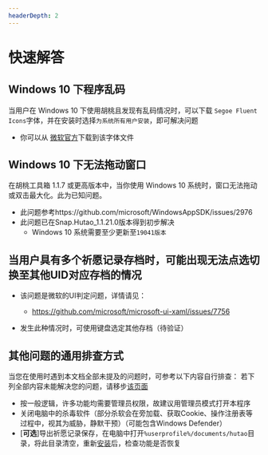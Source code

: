 ```yaml
---
headerDepth: 2
---
```


# 快速解答

## Windows 10 下程序乱码
当用户在 Windows 10 下使用胡桃且发现有乱码情况时，可以下载 `Segoe Fluent Icons`字体，并在安装时选择`为系统所有用户安装`，即可解决问题
- 你可以从 [微软官方](https://aka.ms/SegoeFluentIcons)下载到该字体文件

## Windows 10 下无法拖动窗口
在胡桃工具箱 1.1.7 或更高版本中，当你使用 Windows 10 系统时，窗口无法拖动或双击最大化。此为已知问题。
- 此问题参考https://github.com/microsoft/WindowsAppSDK/issues/2976
- 此问题已在Snap.Hutao_1.1.21.0版本得到初步解决
  - Windows 10 系统需要至少更新至`19041版本`

## 当用户具有多个祈愿记录存档时，可能出现无法点选切换至其他UID对应存档的情况

- 该问题是微软的UI判定问题，详情请见：
  - https://github.com/microsoft/microsoft-ui-xaml/issues/7756

- 发生此种情况时，可使用键盘选定其他存档（待验证）

## 其他问题的通用排查方式
当您在使用时遇到本文档全部未提及的问题时，可参考以下内容自行排查：
若下列全部内容未能解决您的问题，请移步[该页面](https://hut.ao/statements/bug-report.html)

- 按一般逻辑，许多功能均需要管理员权限，故建议用管理员模式打开本程序
- 关闭电脑中的杀毒软件（部分杀软会在旁加载、获取Cookie、操作注册表等过程中，视其为威胁，静默干预）（可能包含Windows Defender）
- [**可选**]导出祈愿记录保存，在电脑中打开`%userprofile%/documents/hutao`目录，将此目录清空，重新[安装](https://hut.ao/quick-start.html#%E4%B8%8B%E8%BD%BD%E8%83%A1%E6%A1%83%E5%B7%A5%E5%85%B7%E7%AE%B1)后，检查功能是否恢复

